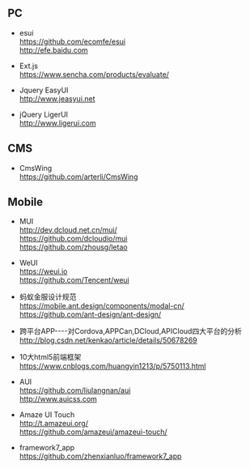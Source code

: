 ## PC  
* esui  
https://github.com/ecomfe/esui  
http://efe.baidu.com  

* Ext.js  
https://www.sencha.com/products/evaluate/  

* Jquery EasyUI  
http://www.jeasyui.net  

* jQuery LigerUI  
http://www.ligerui.com  

## CMS  
* CmsWing  
https://github.com/arterli/CmsWing  


## Mobile  
* MUI    
http://dev.dcloud.net.cn/mui/  
https://github.com/dcloudio/mui  
https://github.com/zhousg/letao  

* WeUI   
https://weui.io  
https://github.com/Tencent/weui  

* 蚂蚁金服设计规范  
https://mobile.ant.design/components/modal-cn/  
https://github.com/ant-design/ant-design/  

* 跨平台APP----对Cordova,APPCan,DCloud,APICloud四大平台的分析  
http://blog.csdn.net/kenkao/article/details/50678269  

* 10大html5前端框架  
https://www.cnblogs.com/huangyin1213/p/5750113.html  

* AUI  
https://github.com/liulangnan/aui  
http://www.auicss.com  

* Amaze UI Touch    
http://t.amazeui.org/  
https://github.com/amazeui/amazeui-touch/  

* framework7_app  
https://github.com/zhenxianluo/framework7_app  
